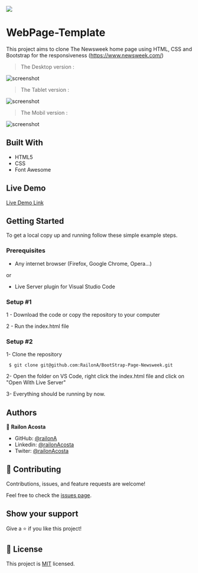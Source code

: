 

![](https://img.shields.io/badge/Microverse-blueviolet)

# WebPage-Template

This project aims to clone The Newsweek home page using HTML, CSS and Bootstrap for the responsiveness (https://www.newsweek.com/) 

> The Desktop version :
 
![screenshot](./images/screenshot-desk.png)

> The Tablet version :

![screenshot](./images/screenshot-tab.jpg)

> The Mobil version :

![screenshot](./images/screenshot-mob.jpg)

## Built With

- HTML5
- CSS
- Font Awesome

## Live Demo

[Live Demo Link](https://railona.github.io/BootStrap-Page-Newsweek/)



## Getting Started

To get a local copy up and running follow these simple example steps.

### Prerequisites

- Any internet browser (Firefox, Google Chrome, Opera...)

or 

- Live Server plugin for Visual Studio Code 

### Setup #1


1 - Download the code or copy the repository to your computer

2 - Run the index.html file


### Setup #2


1- Clone the repository
```
 $ git clone git@github.com:RailonA/BootStrap-Page-Newsweek.git
```

2- Open the folder on VS Code, right click the index.html file and click on "Open With Live Server"

3- Everything should be running by now. 

## Authors

👤 **Railon Acosta**

- GitHub: [@railonA](https://github.com/RailonA)
- Linkedin: [@railonAcosta](https://www.linkedin.com/in/railon-acosta-81265180/)
- Twiter: [@railonAcosta](https://twitter.com/RailonAcosta)




## 🤝 Contributing

Contributions, issues, and feature requests are welcome!

Feel free to check the [issues page](https://github.com/RailonA/BootStrap-Page-Newsweek/issues).

## Show your support

Give a ⭐️ if you like this project!

## 📝 License

This project is [MIT](LICENSE) licensed.